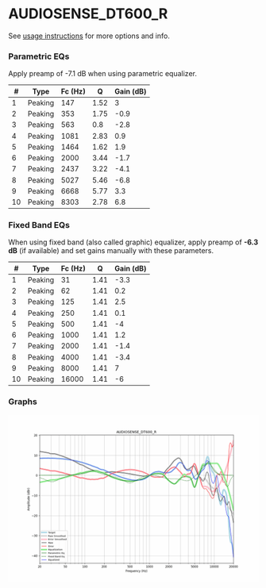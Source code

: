 # AUDIOSENSE_DT600_R
See [usage instructions](https://github.com/jaakkopasanen/AutoEq#usage) for more options and info.

### Parametric EQs
Apply preamp of -7.1 dB when using parametric equalizer.

|   # | Type    |   Fc (Hz) |    Q |   Gain (dB) |
|-----|---------|-----------|------|-------------|
|   1 | Peaking |       147 | 1.52 |         3   |
|   2 | Peaking |       353 | 1.75 |        -0.9 |
|   3 | Peaking |       563 | 0.8  |        -2.8 |
|   4 | Peaking |      1081 | 2.83 |         0.9 |
|   5 | Peaking |      1464 | 1.62 |         1.9 |
|   6 | Peaking |      2000 | 3.44 |        -1.7 |
|   7 | Peaking |      2437 | 3.22 |        -4.1 |
|   8 | Peaking |      5027 | 5.46 |        -6.8 |
|   9 | Peaking |      6668 | 5.77 |         3.3 |
|  10 | Peaking |      8303 | 2.78 |         6.8 |

### Fixed Band EQs
When using fixed band (also called graphic) equalizer, apply preamp of **-6.3 dB** (if available) and set gains manually with these parameters.

|   # | Type    |   Fc (Hz) |    Q |   Gain (dB) |
|-----|---------|-----------|------|-------------|
|   1 | Peaking |        31 | 1.41 |        -3.3 |
|   2 | Peaking |        62 | 1.41 |         0.2 |
|   3 | Peaking |       125 | 1.41 |         2.5 |
|   4 | Peaking |       250 | 1.41 |         0.1 |
|   5 | Peaking |       500 | 1.41 |        -4   |
|   6 | Peaking |      1000 | 1.41 |         1.2 |
|   7 | Peaking |      2000 | 1.41 |        -1.4 |
|   8 | Peaking |      4000 | 1.41 |        -3.4 |
|   9 | Peaking |      8000 | 1.41 |         7   |
|  10 | Peaking |     16000 | 1.41 |        -6   |

### Graphs
![](./AUDIOSENSE_DT600_R.png)

